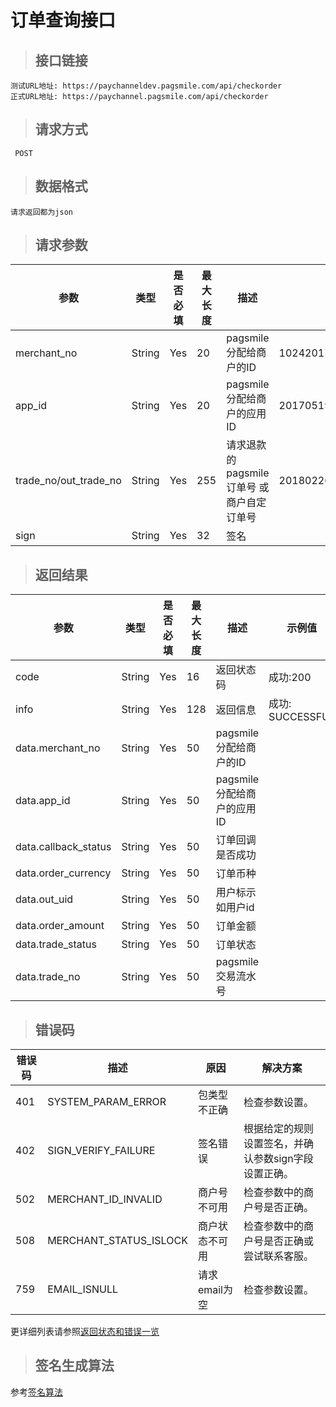 # 订单查询接口

>## 接口链接

    测试URL地址: https://paychanneldev.pagsmile.com/api/checkorder
    正式URL地址: https://paychannel.pagsmile.com/api/checkorder
    
>## 请求方式

     POST

>## 数据格式   
  
    请求返回都为json    

>## 请求参数

参数 | 类型 | 是否必填 | 最大长度 | 描述 | 示例值
---  | ---  | ---      | ---      | ---  | ---
merchant_no | String | Yes | 20 | pagsmile分配给商户的ID | 1024201708140012289
app_id | String | Yes | 20 | pagsmile分配给商户的应用ID | 2017051914172236111
trade_no/out_trade_no | String | Yes | 255 | 请求退款的pagsmile订单号 或 商户自定订单号 | 2018022604263906847
sign | String | Yes | 32 | 签名 | 


>## 返回结果 

参数 | 类型 | 是否必填 | 最大长度 | 描述 | 示例值
---  | ---  | ---      | ---      | ---  | ---
code | String | Yes | 16 | 返回状态码 | 成功:200 
info | String | Yes | 128 | 返回信息 | 成功: SUCCESSFUL
data.merchant_no | String | Yes | 50 | pagsmile分配给商户的ID   
data.app_id | String | Yes | 50 | pagsmile分配给商户的应用ID
data.callback_status | String | Yes | 50 |  订单回调是否成功 
data.order_currency | String | Yes | 50 |   订单币种  
data.out_uid | String | Yes | 50 |     用户标示如用户id
data.order_amount | String | Yes | 50 |  订单金额 
data.trade_status | String | Yes | 50 |  订单状态
data.trade_no | String | Yes | 50 |  pagsmile交易流水号 

>## 错误码

错误码 | 描述 | 原因 | 解决方案
---  | ---  | ---  | ---
401 | SYSTEM_PARAM_ERROR | 包类型不正确 | 检查参数设置。
402 | SIGN_VERIFY_FAILURE | 签名错误 | 根据给定的规则设置签名，并确认参数sign字段设置正确。
502 | MERCHANT_ID_INVALID | 商户号不可用 | 检查参数中的商户号是否正确。
508 | MERCHANT_STATUS_ISLOCK | 商户状态不可用 | 检查参数中的商户号是否正确或尝试联系客服。
759 | EMAIL_ISNULL | 请求email为空 | 检查参数设置。

更详细列表请参照[返回状态和错误一览](ReturnResult)

>## 签名生成算法  

参考[签名算法](DriectSign)
